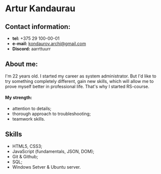 # Artur Kandaurau

## Contact information:
- **tel:** +375 29 100-00-01
- **e-mail:** kondaurov.archi@gmail.com 
- **Discord:** aarrttuurr

## About me:
I'm 22 years old. I started my career as system administrator. But I'd like to try something completely different, gain new skills, which will allow me to prove myself better in professional life. That's why I started RS-course. 
#### My strength:
- attention to details;
- thorough approach to troubleshooting;
- teamwork skills.

## Skills
- HTML5, CSS3;
- JavaScript (fundamentals, JSON, DOM);
- Git & Github;
- SQL;
- Windows Setver & Ubuntu server.
